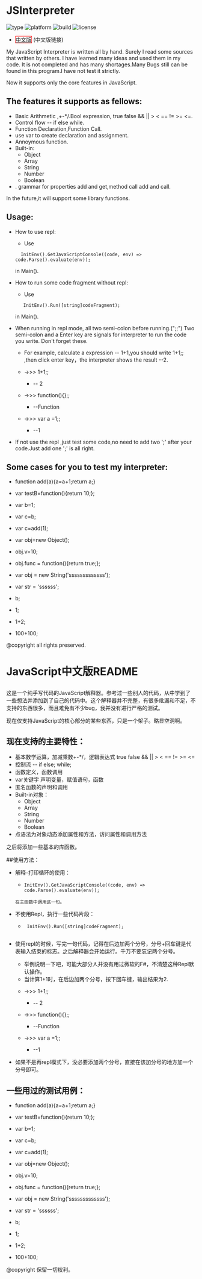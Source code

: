 JSInterpreter
===========
![type](https://img.shields.io/badge/type-library-pink.svg)
![platform](https://img.shields.io/badge/platform-windows-brightgreen.svg)
![build](https://img.shields.io/wercker/ci/wercker/docs.svg)
![license](https://img.shields.io/aur/license/yaourt.svg)

* <a href= "#china" style="border: 1px solid red ">中文版</a> (中文版链接)

My JavaScript Interpreter is written all by hand.
Surely I read some sources that written by others.
I have learned many ideas and used them in my code.
It is not completed and has many shortages.Many Bugs still can be found in this program.I have not test it strictly.

Now it supports only the core features in JavaScript.

## The features it supports as fellows:

* Basic Arithmetic ,+-*/.Bool expression, true false && ||  > < == != >= <=.
* Control flow -- if else while.
* Function Declaration,Function Call.
* use var to create declaration and assignment.
* Annoymous function.
* Built-in:
  * Object
  * Array
  * String
  * Number
  * Boolean
* . grammar for properties add and get,method call add and call.

In the future,it will support some library functions.

## Usage:
- How to use repl:

  * Use 
  ```
	InitEnv().GetJavaScriptConsole((code, env) => code.Parse().evaluate(env)); 
  ```
  in Main().
- How to run some code fragment without repl:
  
  * Use
  ```
     InitEnv().Run([string]codeFragment);
  ```
  in Main().
  
- When running in repl mode, all two semi-colon before running.(";;")
Two semi-colon and a Enter key are signals for interpreter to run the code you write.
Don't forget these.
  - For example,
calculate a expression -- 1+1,you should write 1+1;; ,then click enter key，the interpreter shows the result --2.

 
  - ->>> 1+1;;

     - -- 2

  - ->>> function(){};;

     - --Function

  - ->>> var a =1;;

     - --1

- If not use the repl ,just test some code,no need to add two ';' after your code.Just add one ';' is all right.



## Some cases for you to test my interpreter:

* function add(a){a=a+1;return a;}

* var testB=function(){return 10;};

* var b=1;

* var c=b;

* var c=add(1);

* var obj=new Object();

* obj.v=10;

* obj.func = function(){return true;};

* var obj = new String('sssssssssssss');

* var str = 'ssssss';  

* b;

* 1;

* 1+2;

* 100+100;

@copyright  all rights preserved. 

# <p id='china'>JavaScript中文版README</p>

这是一个纯手写代码的JavaScript解释器。参考过一些别人的代码，从中学到了一些想法并添加到了自己的代码中。这个解释器并不完整，有很多纰漏和不足，不支持的东西很多，而且难免有不少bug，我并没有进行严格的测试。

现在仅支持JavaScript的核心部分的某些东西，只是一个架子。略显空洞啊。

## 现在支持的主要特性：
* 基本数学运算，加减乘数+-*/，逻辑表达式 true false && ||  > < == != >= <=
* 控制流 -- if else; while;
* 函数定义，函数调用
* var关键字 声明变量，赋值语句，函数
* 匿名函数的声明和调用
* Built-in对象：
  * Object
  * Array
  * String
  * Number
  * Boolean
* 点语法为对象动态添加属性和方法，访问属性和调用方法

之后将添加一些基本的库函数。

##使用方法：

* 解释-打印循环的使用：
  * ```
	InitEnv().GetJavaScriptConsole((code, env) => code.Parse().evaluate(env)); 
  ```
  在主函数中调用这一句。
* 不使用Repl，执行一些代码片段：
  * ```
     InitEnv().Run([string]codeFragment);
  ```
* 使用repl的时候，写完一句代码，记得在后边加两个分号，分号+回车键是代表输入结束的标志。之后解释器会开始运行。千万不要忘记两个分号。
  * 举例说明一下吧，可能大部分人并没有用过微软的F#，不清楚这种Repl默认操作。
  * 当计算1+1时，在后边加两个分号，按下回车键，输出结果为2.
  - ->>> 1+1;;

     - -- 2

  - ->>> function(){};;

     - --Function

  - ->>> var a =1;;

     - --1  


* 如果不是再repl模式下，没必要添加两个分号，直接在该加分号的地方加一个分号即可。

## 一些用过的测试用例：

* function add(a){a=a+1;return a;}

* var testB=function(){return 10;};

* var b=1;

* var c=b;

* var c=add(1);

* var obj=new Object();

* obj.v=10;

* obj.func = function(){return true;};

* var obj = new String('sssssssssssss');

* var str = 'ssssss';  

* b;

* 1;

* 1+2;

* 100+100;


@copyright  保留一切权利。
